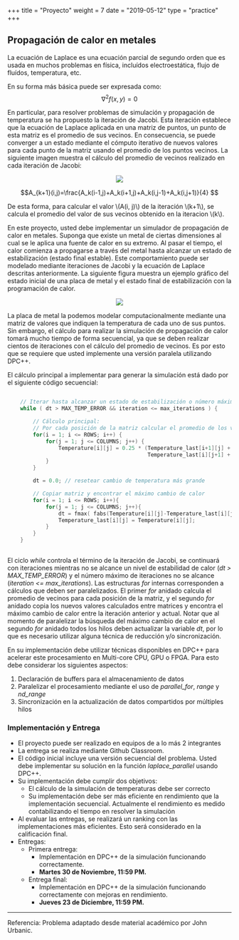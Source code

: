 +++
title = "Proyecto"
weight = 7
date = "2019-05-12"
type = "practice"
+++

## Propagación de calor en metales

La ecuación de Laplace es una ecuación parcial de segundo orden que es usada en muchos problemas en física, incluídos electroestática, flujo de fluídos, temperatura, etc.

En su forma más básica puede ser expresada como:
$$\nabla^2f(x,y)=0 $$

En particular, para resolver problemas de simulación y propagación de temperatura se ha propuesto la iteración de Jacobi. Esta iteración establece que la ecuación de Laplace aplicada en una matriz de puntos, un punto de esta matriz es el promedio de sus vecinos. En consecuencia, se puede converger a un estado  mediante el cómputo iterativo de nuevos valores para cada punto de la matriz usando el promedio de los puntos vecinos. La siguiente imagen muestra el cálculo del promedio de vecinos realizado en cada iteración de Jacobi:


<p align="center">
  <img src="../../images/neighbors.png">
</p>

$$A_{k+1}(i,j)=\frac{A_k(i-1,j)+A_k(i+1,j)+A_k(i,j-1)+A_k(i,j+1)}{4} $$

De esta forma, para calcular el valor \\(A(i, j)\\) de la iteración \\(k+1\\), se calcula el promedio del valor de sus vecinos obtenido en la iteracion \\(k\\).

En este proyecto, usted debe implementar un simulador de propagación de calor en metales. Suponga que existe un metal de ciertas dimensiones al cual se le aplica una fuente de calor en su extremo. Al pasar el tiempo, el calor comienza a propagarse a través del metal hasta alcanzar un estado de estabilización (estado final estable). Este comportamiento puede ser modelado mediante iteraciones de Jacobi y la ecuación de Laplace descritas anteriormente. La siguiente figura muestra un ejemplo gráfico del estado inicial de una placa de metal y el estado final de estabilización con la programación de calor.


<p align="center">
  <img src="../../images/metal.png">
</p>

La placa de metal la podemos modelar computacionalmente mediante una matriz de valores que indiquen la temperatura de cada uno de sus puntos. Sin embargo, el cálculo para realizar la simulación de propagación de calor tomará mucho tiempo de forma secuencial, ya que se deben realizar cientos de iteraciones con el cálculo del promedio de vecinos. Es por esto que se requiere que usted implemente una versión paralela utilizando DPC++.

El cálculo principal a implementar para generar la simulación está dado por el siguiente código secuencial:

```cpp

    // Iterar hasta alcanzar un estado de estabilización o número máximo de iteraciones
    while ( dt > MAX_TEMP_ERROR && iteration <= max_iterations ) {

        // Cálculo principal:
        // Por cada posición de la matriz calcular el promedio de los vecinos
        for(i = 1; i <= ROWS; i++) {
            for(j = 1; j <= COLUMNS; j++) {
                Temperature[i][j] = 0.25 * (Temperature_last[i+1][j] + Temperature_last[i-1][j] +
                                            Temperature_last[i][j+1] + Temperature_last[i][j-1]);
            }
        }

        dt = 0.0; // resetear cambio de temperatura más grande

        // Copiar matriz y encontrar el máximo cambio de calor
        for(i = 1; i <= ROWS; i++){
            for(j = 1; j <= COLUMNS; j++){
	            dt = fmax( fabs(Temperature[i][j]-Temperature_last[i][j]), dt);
	            Temperature_last[i][j] = Temperature[i][j];
            }
        }
    }
    
```

El ciclo *while* controla el término de la iteración de Jacobi, se continuará con iteraciones mientras no se alcance un nivel de estabilidad de calor (*dt > MAX_TEMP_ERROR*) y el número máximo de iteraciones no se alcance (*iteration <= max_iterations*). Las estructuras *for* internas corresponden a cálculos que deben ser paralelizados. El primer *for* anidado calcula el promedio de vecinos para cada posición de la matriz, y el segundo *for* anidado copia los nuevos valores calculados entre matrices y encontra el máximo cambio de calor entre la iteración anterior y actual. Notar que al momento de paralelizar la búsqueda del máximo cambio de calor en el segundo *for* anidado todos los hilos deben actualizar la variable *dt*, por lo que es necesario utilizar alguna técnica de reducción y/o sincronización.


En su implementación debe utilizar técnicas disponibles en DPC++ para acelerar este procesamiento en Multi-core CPU, GPU o FPGA. Para esto debe considerar los siguientes aspectos:
1. Declaración de buffers para el almacenamiento de datos
2. Paralelizar el procesamiento mediante el uso de *parallel_for*, *range* y *nd_range*
3. Sincronización en la actualización de datos compartidos por múltiples hilos

### Implementación y Entrega
- El proyecto puede ser realizado en equipos de a lo más 2 integrantes
- La entrega se realiza mediante Github Classroom.
- El código inicial incluye una versión secuencial del problema. Usted debe implementar su solución en la función *laplace_parallel* usando DPC++.
- Su implementación debe cumplir dos objetivos: 
    - El cálculo de la simulación de temperaturas debe ser correcto
    - Su implementación debe ser más eficiente en rendimiento que la implementación secuencial. Actualmente el rendimiento es medido contabilizando el tiempo en resolver la simulación
- Al evaluar las entregas, se realizará un ranking con las implementaciones más eficientes. Esto será considerado en la calificación final.
- Entregas:
    - Primera entrega: 
        - Implementación en DPC++ de la simulación funcionando correctamente. 
        - **Martes 30 de Noviembre, 11:59 PM.**
    - Entrega final: 
        - Implementación en DPC++ de la simulación funcionando correctamente con mejoras en rendimiento. 
        - **Jueves 23 de Diciembre, 11:59 PM.**

---

Referencia: Problema adaptado desde material académico por John Urbanic.